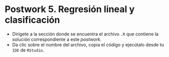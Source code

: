 # Postwork 5. Regresión lineal y clasificación

- Dirígete a la sección donde se encuentra el archivo ```.R``` que contiene la solución correspondiente a este _postwork_.
- Da clic sobre el nombre del archivo, copia el código y ejecútalo desde tu ```IDE``` de ```RStudio```.

